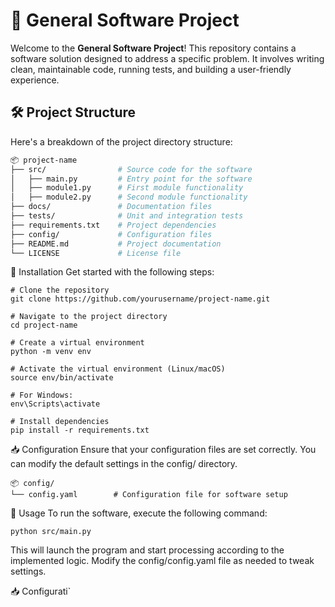 # 🚀 General Software Project

Welcome to the **General Software Project**! This repository contains a software solution designed to address a specific problem. It involves writing clean, maintainable code, running tests, and building a user-friendly experience.

## 🛠️ Project Structure
Here's a breakdown of the project directory structure:

```bash
📦 project-name
├── src/                # Source code for the software
│   ├── main.py         # Entry point for the software
│   ├── module1.py      # First module functionality
│   ├── module2.py      # Second module functionality
├── docs/               # Documentation files
├── tests/              # Unit and integration tests
├── requirements.txt    # Project dependencies
├── config/             # Configuration files
├── README.md           # Project documentation
└── LICENSE             # License file 
``` 

🚀 Installation
Get started with the following steps:
```
# Clone the repository
git clone https://github.com/yourusername/project-name.git

# Navigate to the project directory
cd project-name

# Create a virtual environment
python -m venv env

# Activate the virtual environment (Linux/macOS)
source env/bin/activate

# For Windows:
env\Scripts\activate

# Install dependencies
pip install -r requirements.txt
```
📥 Configuration
Ensure that your configuration files are set correctly. You can modify the default settings in the config/ directory.
```
📦 config/
└── config.yaml        # Configuration file for software setup
```

🚦 Usage
To run the software, execute the following command:
```
python src/main.py
```
This will launch the program and start processing according to the implemented logic. Modify the config/config.yaml file as needed to tweak settings.



📥 Configurati`
